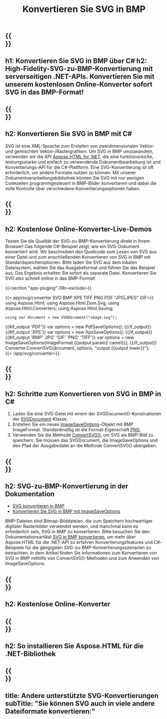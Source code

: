 ﻿---
translation: true
template: /templates/_template-conversion-child.md
title: Konvertieren Sie SVG in BMP
description: Konvertieren Sie SVG in C# in BMP. Verwenden Sie einfach die Konverter-API innerhalb von ASP.NET oder einer beliebigen .NET-Anwendung. Probieren Sie den Online-SVG-zu-BMP-Konverter kostenlos aus!
url: /net/conversion/svg-to-bmp/
family: html
platformtag: net
feature: conversion
informat: SVG
outformat: BMP
otherformats: PDF XPS GIF JPEG PNG TIFF
---

{{<section banner>}}
---
h1: Konvertieren Sie SVG in BMP über C#
h2: High-Fidelity-SVG-zu-BMP-Konvertierung mit serverseitigen .NET-APIs. Konvertieren Sie mit unserem kostenlosen Online-Konverter sofort SVG in das BMP-Format!
---

{{<section overview>}}
---
h2: Konvertieren Sie SVG in BMP mit C#
---

SVG ist eine XML-Sprache zum Erstellen von zweidimensionalen Vektor- und gemischten Vektor-/Rastergrafiken. Um SVG in BMP umzuwandeln, verwenden wir die API [Aspose.HTML for .NET](https://products.aspose.com/html/net/), die eine funktionsreiche, leistungsstarke und einfach zu verwendende Dokumentbearbeitung ist und Konvertierungs-API für die C#-Plattform. Eine SVG-Konvertierung ist oft erforderlich, um andere Formate nutzen zu können. Mit unserer Dokumentverarbeitungsbibliothek können Sie SVG mit nur wenigen Codezeilen programmgesteuert in BMP-Bilder konvertieren und dabei die volle Kontrolle über verschiedene Konvertierungsoptionen haben.

{{<section demos>}}
---
h2: Kostenlose Online-Konverter-Live-Demos
---

Testen Sie die Qualität der SVG-zu-BMP-Konvertierung direkt in Ihrem Browser! Das folgende C#-Beispiel zeigt, wie ein SVG-Dokument konvertiert wird. Wir beschreiben den Quellcode zum Lesen von SVG aus einer Datei und zum anschließenden Konvertieren von SVG in BMP mit Standardspeicheroptionen. Bitte laden Sie SVG aus dem lokalen Dateisystem, wählen Sie das Ausgabeformat und führen Sie das Beispiel aus. Das Ergebnis erhalten Sie sofort als separate Datei. Konvertieren Sie SVG also schnell online in das BMP-Format!

{{<section "app-pluging" i18n-exclude>}}

{{< app/svg/converter SVG BMP XPS TIFF PNG PDF "JPG|JPEG" GIF>}}
using Aspose.Html;
using Aspose.Html.Dom.Svg;
using Aspose.Html.Converters;
using Aspose.Html.Saving;

    using var document = new SVGDocument("image.svg");
{{#if_output 'PDF'}}
    var options = new PdfSaveOptions();
{{/if_output}}
{{#if_output 'XPS'}}
    var options = new XpsSaveOptions();
{{/if_output}}
{{#if_output 'BMP' 'JPG' 'GIF' 'PNG' 'TIFF'}}
    var options = new ImageSaveOptions(ImageFormat.{{output param2 camel}});
{{/if_output}}
    Converter.ConvertSVG(document, options, "output.{{output lower}}");   
{{< /app/svg/converter>}}


{{<section steps>}}
---
h2: Schritte zum Konvertieren von SVG in BMP in C#
---
1. Laden Sie eine SVG-Datei mit einem der SVGDocument()-Konstruktoren der [SVGDocument](https://apireference.aspose.com/html/net/aspose.html.dom.svg/svgdocument)-Klasse.
1. Erstellen Sie ein neues [ImageSaveOptions](https://apireference.aspose.com/html/net/aspose.html.saving/imagesaveoptions)-Objekt mit BMP ImageFormat. Standardmäßig ist die Format-Eigenschaft [PNG](https://apireference.aspose.com/html/net/aspose.html.rendering.image/imageformat).
1. Verwenden Sie die Methode [ConvertSVG()](https://apireference.aspose.com/html/net/aspose.html.converters.converter/convertsvg/methods/3), um SVG als BMP-Bild zu speichern. Sie müssen das SVGDocument, die ImageSaveOptions und den Pfad der Ausgabedatei an die Methode ConvertSVG() übergeben.




{{<section documentation>}}
---
h2: SVG-zu-BMP-Konvertierung in der Dokumentation
---

  - <a href="https://docs.aspose.com/html/net/converting-between-formats/svg-to-bmp/#convert-svg-to-bmp" target="_blank">SVG konvertieren in BMP</a>
  - <a href="https://docs.aspose.com/html/net/converting-between-formats/svg-to-bmp/#convert-svg-to-bmp-using-imagesaveoptions" target="_blank" >Konvertieren Sie SVG in BMP mit ImageSaveOptions</a>

BMP-Dateien sind Bitmap-Bilddateien, die zum Speichern hochwertiger digitaler Rasterbilder verwendet werden, und manchmal kann es erforderlich sein, SVG in BMP zu konvertieren. Bitte besuchen Sie den Dokumentationsartikel [SVG in BMP konvertieren](https://docs.aspose.com/html/net/converting-between-formats/svg-to-bmp/), um mehr über Aspose.HTML für die .NET-API zu erfahren Konvertierungsfeatures und C#-Beispiele für die gängigsten SVG-zu-BMP-Konvertierungsszenarien zu betrachten. In dem Artikel finden Sie Informationen zum Konvertieren von SVG in BMP mithilfe von ConvertSVG()-Methoden und zum Anwenden von ImageSaveOptions.

{{<section online-converters>}}
---
h2: Kostenlose Online-Konverter
---

{{<section get-started>}}
---
h2: So installieren Sie Aspose.HTML für die .NET-Bibliothek
---

{{<section other-conversions>}}
---
title: Andere unterstützte SVG-Konvertierungen
subTitle: "Sie können SVG auch in viele andere Dateiformate konvertieren:"
---